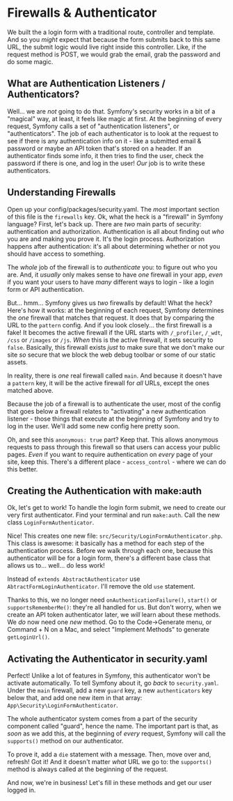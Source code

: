 # Firewalls & Authenticator

We built the a login form with a traditional route, controller and template. And
so you *might* expect that because the form submits back to this same URL, the submit
logic would live right inside this controller. Like, if the request method is POST,
we would grab the email, grab the password and do some magic.

## What are Authentication Listeners / Authenticators?

Well... we are *not* going to do that. Symfony's security works in a bit of a
"magical"
way, at least, it feels like magic at first. At the beginning of every request,
Symfony calls a set of "authentication listeners", or "authenticators". The job
of each authenticator is to look at the request to see if there is any authentication
info on it - like a submitted email & password or maybe an API token that's stored
on a header. If an authenticator finds some info, it then tries to find the user,
check the password if there is one, and log in the user! *Our* job is to write these
authenticators.

## Understanding Firewalls

Open up your config/packages/security.yaml. The *most* important section of this
file is the `firewalls` key. Ok, what the heck is a "firewall" in Symfony language?
First, let's back up. There are *two* main parts of security: authentication and
authorization. Authentication is all about finding out *who* you are and making
you prove it. It's the login process. Authorization happens after authentication:
it's all about determining whether or not you should have access to something.

The *whole* job of the firewall is to *authenticate* you: to figure out who you are.
And, it *usually* only makes sense to have *one* firewall in your app, *even* if
you want your users to have *many* different ways to login - like a login form
or API authentication.

But... hmm... Symfony gives us *two* firewalls by default! What the heck? Here's
how it works: at the beginning of each request, Symfony determines the *one* firewall
that matches that request. It does that by comparing the URL to the `pattern` config.
And if you look closely... the first firewall is a fake! It becomes the active firewall
if the URL starts with `/_profiler`, `/_wdt`, `/css` or `/images` or `/js`. *When*
this is the active firewall, it sets security to `false`. Basically, this firewall
exists *just* to make sure that we don't make our site *so* secure that we block
the web debug toolbar or some of our static assets.

In reality, there is *one* real firewall called `main`. And because it doesn't have
a `pattern` key, it will be the active firewall for *all* URLs, except the ones
matched above.

Because the job of a firewall is to authenticate the user, most of the config that
goes below a firewall relates to "activating" a new authentication listener - those
things that execute at the beginning of Symfony and try to log in the user. We'll
add some new config here pretty soon.

Oh, and see this `anonymous: true` part? Keep that. This allows anonymous requests
to pass through this firewall so that users can access your public pages. *Even*
if you want to require authentication on *every* page of your site, keep this.
There's a different place - `access_control` - where we can do this better.

## Creating the Authentication with make:auth

Ok, let's get to work! To handle the login form submit, we need to create our very
first authenticator. Find your terminal and run `make:auth`. Call the new class
`LoginFormAuthenticator`.

Nice! This creates one new file: `src/Security/LoginFormAuthenticator.php`. This
class is awesome: it basically has a method for each step of the authentication
process. Before we walk through each one, because this authenticator will be for
a login form, there's a different base class that allows us to... well... do less
work!

Instead of `extends AbstractAuthenticator` use `AbtractFormLoginAuthenticator`. I'll
remove the old `use` statement.

Thanks to this, we no longer need `onAuthenticationFailure()`, `start()` or
`supportsRememberMe()`: they're all handled for us. But don't worry, when we create
an API token authenticator later, we *will* learn about these methods. We *do* now
need one *new* method. Go to the Code->Generate menu, or Command + N on a Mac,
and select "Implement Methods" to generate `getLoginUrl()`.

## Activating the Authenticator in security.yaml

Perfect! Unlike a lot of features in Symfony, this authenticator won't be activate
automatically. To tell Symfony about it, go *back* to `security.yaml`. Under the
`main` firewall, add a new `guard` key, a new `authenticators` key below that,
and add one new item in that array: `App\Security\LoginFormAuthenticator`.

The whole authenticator system comes from a part of the security component called
"guard", hence the name. The important part is that, as *soon* as we add this,
at the beginning of *every* request, Symfony will call the `supports()` method on
our authenticator.

To prove it, add a `die` statement with a message. Then, move over and, refresh!
Got it! And it doesn't matter *what* URL we go to: the `supports()` method is
always called at the beginning of the request.

And now, we're in business! Let's fill in these methods and get our user logged in.
